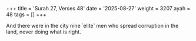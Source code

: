 +++
title = 'Surah 27, Verses 48'
date = '2025-08-27'
weight = 3207
ayah = 48
tags = []
+++

And there were in the city nine ˹elite˺ men who spread corruption in the land, never doing what is right.